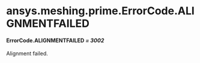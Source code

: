<a id="ansys-meshing-prime-errorcode-alignmentfailed"></a>

# ansys.meshing.prime.ErrorCode.ALIGNMENTFAILED

<a id="ansys.meshing.prime.ErrorCode.ALIGNMENTFAILED"></a>

#### ErrorCode.ALIGNMENTFAILED *= 3002*

Alignment failed.

<!-- !! processed by numpydoc !! -->
